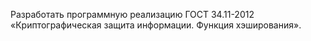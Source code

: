 Разработать программную реализацию ГОСТ 34.11-2012 «Криптографическая защита информации. Функция хэширования».
